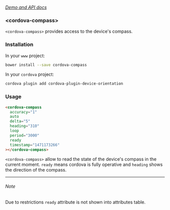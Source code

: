 _[Demo and API docs](https://adelarosab.github.io/cordova-compass)_

### &lt;cordova-compass&gt;
`<cordova-compass>` provides access to the device's compass.

### Installation
In your `www` project:
```bash
bower install --save cordova-compass
```

In your `cordova` project:
```bash
cordova plugin add cordova-plugin-device-orientation
```

### Usage
```html
<cordova-compass
  accuracy="1"
  auto
  delta="5"
  heading="310"
  loop
  period="3000"
  ready
  timestamp="1471173266"
></cordova-compass>
```

`<cordova-compass>` allow to read the state of the device's compass in the 
current moment. `ready` means cordova is fully operative and `heading`  shows
 the direction of the compass.

---

###### Note
Due to restrictions `ready` attribute is not shown into attributes table.
